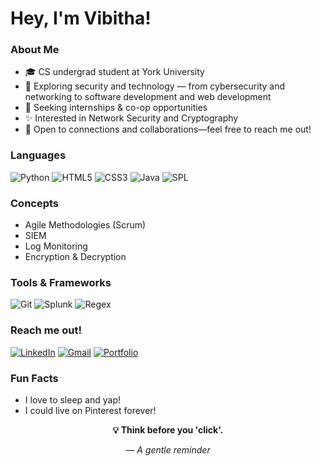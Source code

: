 #  Hey, I'm Vibitha!

###  About Me
- 🎓 CS undergrad student at York University  
- 🚀 Exploring security and technology — from cybersecurity and networking to software development and web development
- 🚀 Seeking internships & co-op opportunities  
- ✨ Interested in Network Security and Cryptography  
- 📩 Open to connections and collaborations—feel free to reach me out!


### Languages
![Python](https://img.shields.io/badge/Python-3776AB?style=flat&logo=python&logoColor=white)
![HTML5](https://img.shields.io/badge/HTML5-E34F26?style=flat&logo=html5&logoColor=white)
![CSS3](https://img.shields.io/badge/CSS3-1572B6?style=flat&logo=css3)
![Java](https://img.shields.io/badge/Java-007396?style=flat&logo=java&logoColor=white)
![SPL](https://img.shields.io/badge/SPL-black?style=flat&logo=splunk&logoColor=white)


### Concepts
- Agile Methodologies (Scrum)
- SIEM 
- Log Monitoring
- Encryption & Decryption


### Tools & Frameworks
![Git](https://img.shields.io/badge/Git-F05032?style=flat&logo=git&logoColor=white)
![Splunk](https://img.shields.io/badge/Splunk-00BA8B?style=flat&logo=splunk&logoColor=white)
![Regex](https://img.shields.io/badge/Regex-%2300BCD4?style=flat&logo=read-the-docs&logoColor=white)


  
  
###  Reach me out!
 [![LinkedIn](https://img.shields.io/badge/LinkedIn-blue?logo=linkedin&logoColor=white)](https://www.linkedin.com/in/vibitha-sk)
 [![Gmail](https://img.shields.io/badge/Gmail-red?logo=gmail&logoColor=white)](mailto:vibi07@my.yorku.ca)
 [![Portfolio](https://img.shields.io/badge/Portfolio-green?logo=google-chrome&logoColor=white)](https://vibitha-sk.github.io/Personal-portfolio-web/)


###  Fun Facts
-  I love to sleep and yap!  
-  I could live on Pinterest forever!


<p align="center">
  <strong>💡 Think before you 'click'. </strong>
</p>

<p align="center">
  <em>— A gentle reminder</em>
</p>



